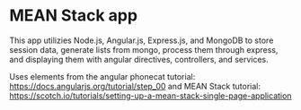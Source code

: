 # MEAN Stack app

This app utilizies Node.js, Angular.js, Express.js, and MongoDB to store session data, generate lists from mongo, process them through express, and displaying them with angular directives, controllers, and services.

Uses elements from the angular phonecat tutorial: https://docs.angularjs.org/tutorial/step_00 and MEAN Stack tutorial: https://scotch.io/tutorials/setting-up-a-mean-stack-single-page-application